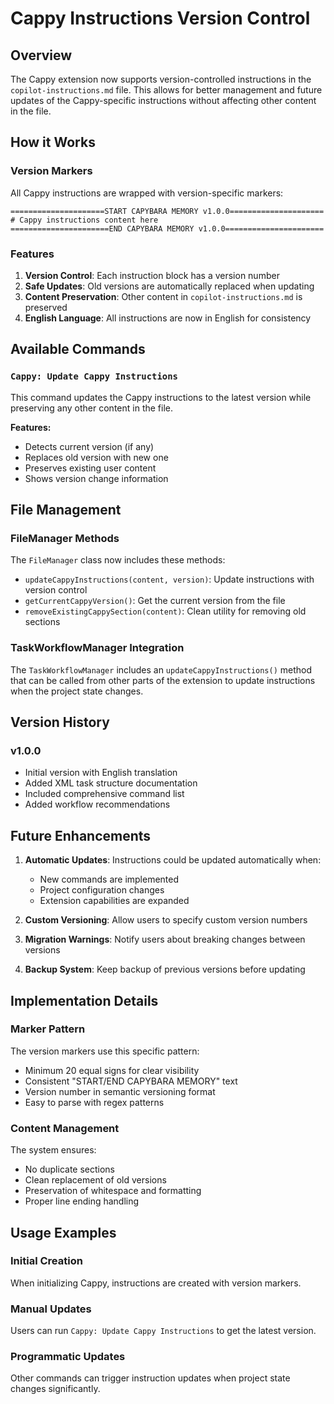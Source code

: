 # Cappy Instructions Version Control

## Overview

The Cappy extension now supports version-controlled instructions in the `copilot-instructions.md` file. This allows for better management and future updates of the Cappy-specific instructions without affecting other content in the file.

## How it Works

### Version Markers

All Cappy instructions are wrapped with version-specific markers:

```
=====================START CAPYBARA MEMORY v1.0.0=====================
# Cappy instructions content here
======================END CAPYBARA MEMORY v1.0.0======================
```

### Features

1. **Version Control**: Each instruction block has a version number
2. **Safe Updates**: Old versions are automatically replaced when updating
3. **Content Preservation**: Other content in `copilot-instructions.md` is preserved
4. **English Language**: All instructions are now in English for consistency

## Available Commands

### `Cappy: Update Cappy Instructions`

This command updates the Cappy instructions to the latest version while preserving any other content in the file.

**Features:**
- Detects current version (if any)
- Replaces old version with new one
- Preserves existing user content
- Shows version change information

## File Management

### FileManager Methods

The `FileManager` class now includes these methods:

- `updateCappyInstructions(content, version)`: Update instructions with version control
- `getCurrentCappyVersion()`: Get the current version from the file
- `removeExistingCappySection(content)`: Clean utility for removing old sections

### TaskWorkflowManager Integration

The `TaskWorkflowManager` includes an `updateCappyInstructions()` method that can be called from other parts of the extension to update instructions when the project state changes.

## Version History

### v1.0.0
- Initial version with English translation
- Added XML task structure documentation
- Included comprehensive command list
- Added workflow recommendations

## Future Enhancements

1. **Automatic Updates**: Instructions could be updated automatically when:
   - New commands are implemented
   - Project configuration changes
   - Extension capabilities are expanded

2. **Custom Versioning**: Allow users to specify custom version numbers

3. **Migration Warnings**: Notify users about breaking changes between versions

4. **Backup System**: Keep backup of previous versions before updating

## Implementation Details

### Marker Pattern

The version markers use this specific pattern:
- Minimum 20 equal signs for clear visibility
- Consistent "START/END CAPYBARA MEMORY" text
- Version number in semantic versioning format
- Easy to parse with regex patterns

### Content Management

The system ensures:
- No duplicate sections
- Clean replacement of old versions
- Preservation of whitespace and formatting
- Proper line ending handling

## Usage Examples

### Initial Creation
When initializing Cappy, instructions are created with version markers.

### Manual Updates
Users can run `Cappy: Update Cappy Instructions` to get the latest version.

### Programmatic Updates
Other commands can trigger instruction updates when project state changes significantly.
